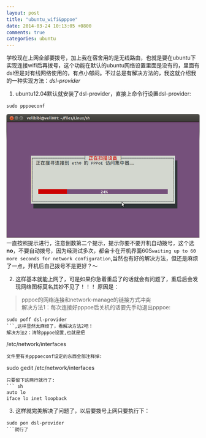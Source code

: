 ```yaml
---
layout: post
title: "ubuntu_wifi&pppoe"
date: 2014-03-24 10:13:05 +0800
comments: true
categories: ubuntu
---
```


学校现在上网全部要拨号，加上我在宿舍用的是无线路由，也就是要在ubuntu下实现连接wifi后再拨号，这个功能在默认的ubuntu网络设置里面是没有的，里面有dsl但是对有线网络使用的，有点小郁闷。不过总是有解决方法的，我这就介绍我的一种实现方法：*dsl-provider* 

1. ubuntu12.04默认就安装了dsl-provider，直接上命令行设置dsl-provider:
```
sudo pppoeconf
```  
![pppoeconf](/images/20140324125533.png)
一直按照提示进行，注意倒数第二个提示，提示你要不要开机自动拨号，这个选**no**，不要自动拨号，因为经测试多次，都会卡在开机界面60S```waiting up to 60 more seconds for network configuration```,当然也有好的解决方法，但还是麻烦了一点，开机后自己拨号不是更好？～
<!-- more -->
2. 这样基本就能上网了，可是如果你急着重启了的话就会有问题了，重启后会发现网络图标莫名其妙不见了！！！
原因是：
> pppoe的网络连接和network-manage的链接方式冲突  
解决方法1：每次连接好pppoe后关机的话要先手动退出pppoe:
```
sudo poff dsl-provider
```,这样显然太麻烦了，看解决方法2吧！  
解决方法2：清除pppoe设置,也就是把
```
/etc/network/interfaces
```
文件里有关pppoeconf设定的东西全部注释掉:  
```
sudo gedit /etc/network/interfaces
```  
只要留下这两行就行了:
``` sh
auto lo
iface lo inet loopback
```
3. 这样就完美解决了问题了，以后要拨号上网只要执行下：
```
sudo pon dsl-provider
```就行了
